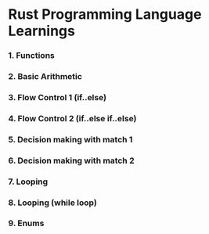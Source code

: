 # Rust Programming Language Learnings

### 1. Functions

### 2. Basic Arithmetic

### 3. Flow Control 1 (if..else)

### 4. Flow Control 2 (if..else if..else)

### 5. Decision making with match 1

### 6. Decision making with match 2

### 7. Looping

### 8. Looping (while loop)

### 9. Enums
